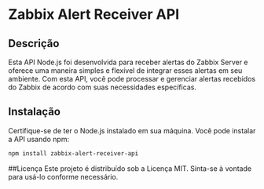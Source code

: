 # Zabbix Alert Receiver API

## Descrição

Esta API Node.js foi desenvolvida para receber alertas do Zabbix Server e oferece uma maneira simples e flexível de integrar esses alertas em seu ambiente. Com esta API, você pode processar e gerenciar alertas recebidos do Zabbix de acordo com suas necessidades específicas.

## Instalação

Certifique-se de ter o Node.js instalado em sua máquina. Você pode instalar a API usando npm:

```bash
npm install zabbix-alert-receiver-api
```

##Licença
Este projeto é distribuído sob a Licença MIT. Sinta-se à vontade para usá-lo conforme necessário.
